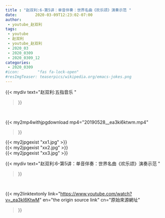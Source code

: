 ```yaml
---
title : "赵双利:6-第5讲：单音伴奏：世界名曲《欢乐颂》演奏示范 "
date:        2020-03-09T12:23:02-07:00
author:
 - youtube_赵双利
tags:
 - youtube
 - 赵双利
 - youtube_赵双利
 - 2020_03
 - 2020_0309
 - 2020_0309_12
categories:
 - 2020_0309
#icon:        "fas fa-lock-open"
#resImgTeaser: teaserpics/wikipedia.org/emacs-jokes.png
---
```


{{< mydiv text="赵双利:五指音乐 "
>}}
<br>


{{< my2mp4withjpgdownload mp4="20190528__ea3ki6ktwm.mp4"
>}}

{{< my2jpgexist "xx1.jpg" >}}<br>
{{< my2jpgexist "xx2.jpg" >}}<br>
{{< my2jpgexist "xx3.jpg" >}}<br>



{{< mydiv text="赵双利:6-第5讲：单音伴奏：世界名曲《欢乐颂》演奏示范 "
>}}
<br>

{{< my2linktextonly link="https://www.youtube.com/watch?v=_ea3kI6KtwM"
en="the origin source link" cn="原始來源網址"
>}}


<br>

